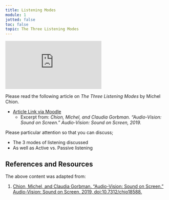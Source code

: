 ```yaml
---
title: Listening Modes
module: 1
jotted: false
toc: false
topic: The Three Listening Modes
---
```


<div class="embed-responsive embed-responsive-16by9"><iframe class="embed-responsive-item" src="https://www.youtube.com/embed/Term63yDbfg" frameborder="0" allow="accelerometer; autoplay; encrypted-media; gyroscope; picture-in-picture" allowfullscreen></iframe></div>



Please read the following article on _The Three Listening Modes_ by Michel Chion.

- [Article Link via Moodle](https://moodle.umt.edu/pluginfile.php/2465328/mod_resource/content/0/Chion-Modes_Of_Listening.pdf)
    - Excerpt from: _Chion, Michel, and Claudia Gorbman. “Audio-Vision: Sound on Screen.” Audio-Vision: Sound on Screen, 2019._

Please particular attention so that you can discuss;

- The 3 modes of listening discussed
- As well as Active vs. Passive listening


<div class="ref">
<h2>References and Resources</h2>

The above content was adapted from:

<ol>
<li><a href="https://cup.columbia.edu/book/audio-vision/9780231078993">Chion, Michel, and Claudia Gorbman. “Audio-Vision: Sound on Screen.” Audio-Vision: Sound on Screen, 2019, doi:10.7312/chio18588.</a></li>
</ol>
</div>
